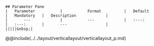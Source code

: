 ```div-parameter
## Parameter Pane
|	Parameter			|			Format			|	Default					|	Mandatory	|	Description				| 
|		---				|			---				|	:---:					|	:---:		|		---					|
|||||&nbsp;|
```

@@include(../../layout/verticallayout/verticallayout_p.md) 